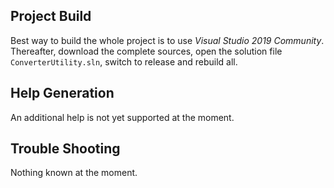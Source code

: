 ## Project Build

Best way to build the whole project is to use _Visual Studio 2019 Community_. Thereafter, 
download the complete sources, open the solution file `ConverterUtility.sln`, switch to 
release and rebuild all.

## Help Generation

An additional help is not yet supported at the moment.

## Trouble Shooting

Nothing known at the moment.
